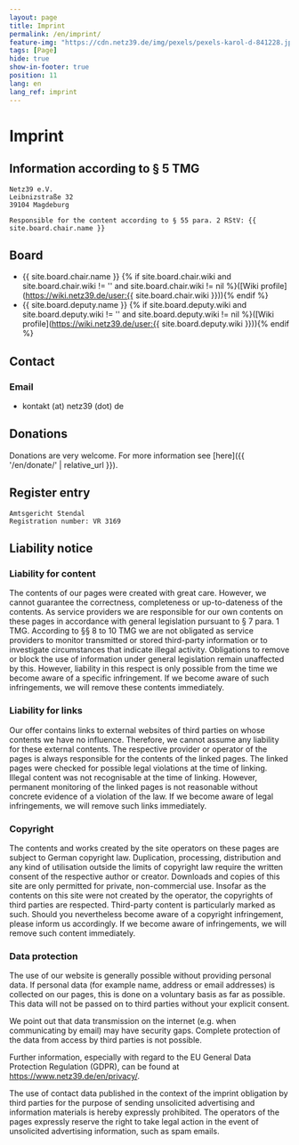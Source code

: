 ```yaml
---
layout: page
title: Imprint
permalink: /en/imprint/
feature-img: "https://cdn.netz39.de/img/pexels/pexels-karol-d-841228.jpg"
tags: [Page]
hide: true
show-in-footer: true
position: 11
lang: en
lang_ref: imprint
---
```


# Imprint

## Information according to § 5 TMG

    Netz39 e.V.
    Leibnizstraße 32
    39104 Magdeburg

    Responsible for the content according to § 55 para. 2 RStV: {{ site.board.chair.name }}

## Board

- {{ site.board.chair.name }} {% if site.board.chair.wiki and site.board.chair.wiki != '' and site.board.chair.wiki != nil %}([Wiki profile](https://wiki.netz39.de/user:{{ site.board.chair.wiki }})){% endif %}
- {{ site.board.deputy.name }} {% if site.board.deputy.wiki and site.board.deputy.wiki != '' and site.board.deputy.wiki != nil %}([Wiki profile](https://wiki.netz39.de/user:{{ site.board.deputy.wiki }})){% endif %}

## Contact

### Email

- kontakt (at) netz39 (dot) de

## Donations

Donations are very welcome. For more information see [here]({{ '/en/donate/' | relative_url }}).

## Register entry

    Amtsgericht Stendal
    Registration number: VR 3169

## Liability notice

### Liability for content

The contents of our pages were created with great care. However, we cannot guarantee the correctness, completeness or up-to-dateness of the contents. As service providers we are responsible for our own contents on these pages in accordance with general legislation pursuant to § 7 para. 1 TMG. According to §§ 8 to 10 TMG we are not obligated as service providers to monitor transmitted or stored third-party information or to investigate circumstances that indicate illegal activity. Obligations to remove or block the use of information under general legislation remain unaffected by this. However, liability in this respect is only possible from the time we become aware of a specific infringement. If we become aware of such infringements, we will remove these contents immediately.

### Liability for links

Our offer contains links to external websites of third parties on whose contents we have no influence. Therefore, we cannot assume any liability for these external contents. The respective provider or operator of the pages is always responsible for the contents of the linked pages. The linked pages were checked for possible legal violations at the time of linking. Illegal content was not recognisable at the time of linking. However, permanent monitoring of the linked pages is not reasonable without concrete evidence of a violation of the law. If we become aware of legal infringements, we will remove such links immediately.

### Copyright

The contents and works created by the site operators on these pages are subject to German copyright law. Duplication, processing, distribution and any kind of utilisation outside the limits of copyright law require the written consent of the respective author or creator. Downloads and copies of this site are only permitted for private, non-commercial use. Insofar as the contents on this site were not created by the operator, the copyrights of third parties are respected. Third-party content is particularly marked as such. Should you nevertheless become aware of a copyright infringement, please inform us accordingly. If we become aware of infringements, we will remove such content immediately.

### Data protection

The use of our website is generally possible without providing personal data. If personal data (for example name, address or email addresses) is collected on our pages, this is done on a voluntary basis as far as possible. This data will not be passed on to third parties without your explicit consent.

We point out that data transmission on the internet (e.g. when communicating by email) may have security gaps. Complete protection of the data from access by third parties is not possible.

Further information, especially with regard to the EU General Data Protection Regulation (GDPR), can be found at https://www.netz39.de/en/privacy/.

The use of contact data published in the context of the imprint obligation by third parties for the purpose of sending unsolicited advertising and information materials is hereby expressly prohibited. The operators of the pages expressly reserve the right to take legal action in the event of unsolicited advertising information, such as spam emails.
